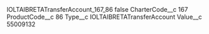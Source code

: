 <?xml version="1.0" encoding="UTF-8"?>
<CustomMetadata xmlns="http://soap.sforce.com/2006/04/metadata" xmlns:xsi="http://www.w3.org/2001/XMLSchema-instance" xmlns:xsd="http://www.w3.org/2001/XMLSchema">
    <label>IOLTAIBRETATransferAccount_167_86</label>
    <protected>false</protected>
    <values>
        <field>CharterCode__c</field>
        <value xsi:type="xsd:string">167</value>
    </values>
    <values>
        <field>ProductCode__c</field>
        <value xsi:type="xsd:string">86</value>
    </values>
    <values>
        <field>Type__c</field>
        <value xsi:type="xsd:string">IOLTAIBRETATransferAccount</value>
    </values>
    <values>
        <field>Value__c</field>
        <value xsi:type="xsd:string">55009132</value>
    </values>
</CustomMetadata>
